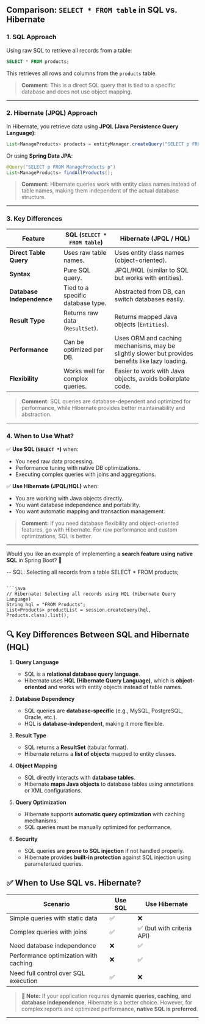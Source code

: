 ## Comparison: `SELECT * FROM table` in SQL vs. Hibernate

### 1. **SQL Approach**
Using raw SQL to retrieve all records from a table:

```sql
SELECT * FROM products;
```

This retrieves all rows and columns from the `products` table.

> **Comment:** This is a direct SQL query that is tied to a specific database and does not use object mapping.

---

### 2. **Hibernate (JPQL) Approach**
In Hibernate, you retrieve data using **JPQL (Java Persistence Query Language)**:

```java
List<ManageProducts> products = entityManager.createQuery("SELECT p FROM ManageProducts p", ManageProducts.class).getResultList();
```

Or using **Spring Data JPA**:

```java
@Query("SELECT p FROM ManageProducts p")
List<ManageProducts> findAllProducts();
```

> **Comment:** Hibernate queries work with entity class names instead of table names, making them independent of the actual database structure.

---

### 3. **Key Differences**

| Feature              | SQL (`SELECT * FROM table`)  | Hibernate (JPQL / HQL) |
|----------------------|----------------------------|------------------------|
| **Direct Table Query** | Uses raw table names. | Uses entity class names (object-oriented). |
| **Syntax** | Pure SQL query. | JPQL/HQL (similar to SQL but works with entities). |
| **Database Independence** | Tied to a specific database type. | Abstracted from DB, can switch databases easily. |
| **Result Type** | Returns raw data (`ResultSet`). | Returns mapped Java objects (`Entities`). |
| **Performance** | Can be optimized per DB. | Uses ORM and caching mechanisms, may be slightly slower but provides benefits like lazy loading. |
| **Flexibility** | Works well for complex queries. | Easier to work with Java objects, avoids boilerplate code. |

> **Comment:** SQL queries are database-dependent and optimized for performance, while Hibernate provides better maintainability and abstraction.

---

### 4. **When to Use What?**

✅ **Use SQL (`SELECT *`)** when:
- You need raw data processing.
- Performance tuning with native DB optimizations.
- Executing complex queries with joins and aggregations.

✅ **Use Hibernate (JPQL/HQL)** when:
- You are working with Java objects directly.
- You want database independence and portability.
- You want automatic mapping and transaction management.

> **Comment:** If you need database flexibility and object-oriented features, go with Hibernate. For raw performance and custom optimizations, SQL is better.

---

Would you like an example of implementing a **search feature using native SQL** in Spring Boot? 🚀


-- SQL: Selecting all records from a table
SELECT * FROM products;
```

```java
// Hibernate: Selecting all records using HQL (Hibernate Query Language)
String hql = "FROM Products";
List<Products> productList = session.createQuery(hql, Products.class).list();
```

## 🔍 Key Differences Between SQL and Hibernate (HQL)

1. **Query Language**  
   - SQL is a **relational database query language**.
   - Hibernate uses **HQL (Hibernate Query Language)**, which is **object-oriented** and works with entity objects instead of table names.

2. **Database Dependency**  
   - SQL queries are **database-specific** (e.g., MySQL, PostgreSQL, Oracle, etc.).
   - HQL is **database-independent**, making it more flexible.

3. **Result Type**  
   - SQL returns a **ResultSet** (tabular format).
   - Hibernate returns a **list of objects** mapped to entity classes.

4. **Object Mapping**  
   - SQL directly interacts with **database tables**.
   - Hibernate **maps Java objects** to database tables using annotations or XML configurations.

5. **Query Optimization**  
   - Hibernate supports **automatic query optimization** with caching mechanisms.
   - SQL queries must be manually optimized for performance.

6. **Security**  
   - SQL queries are **prone to SQL injection** if not handled properly.
   - Hibernate provides **built-in protection** against SQL injection using parameterized queries.

## ✅ When to Use SQL vs. Hibernate?

| Scenario            | Use SQL | Use Hibernate |
|--------------------|--------|--------------|
| Simple queries with static data | ✅ | ❌ |
| Complex queries with joins | ✅ | ✅ (but with criteria API) |
| Need database independence | ❌ | ✅ |
| Performance optimization with caching | ❌ | ✅ |
| Need full control over SQL execution | ✅ | ❌ |

> **📝 Note:** If your application requires **dynamic queries, caching, and database independence**, Hibernate is a better choice. However, for complex reports and optimized performance, **native SQL is preferred**.

***


